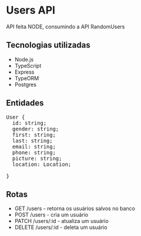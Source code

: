 # Users API

API feita NODE, consumindo a API RandomUsers

## Tecnologias utilizadas

- Node.js
- TypeScript
- Express
- TypeORM
- Postgres

## Entidades

<pre>
User {
  id: string;
  gender: string;
  first: string;
  last: string;
  email: string;
  phone: string;
  picture: string;
  location: Location;

}</pre>

## Rotas

- GET /users - retorna os usuários salvos no banco
- POST /users - cria um usuário
- PATCH /users/:id - atualiza um usuário
- DELETE /users/:id - deleta um usuário



